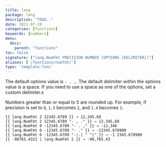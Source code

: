 ```yaml
---
title: lang
package: lang
description: "TODO.."
date: 2021-07-28
categories: [functions]
keywords: [numbers]
menu:
  docs:
    parent: "functions"
toc: false
signature: ["lang.NumFmt PRECISION NUMBER [OPTIONS [DELIMITER]]"]
aliases: ['/functions/numfmt/']
type: 'template-func'
---
```


The default options value is `- . ,`.  The default delimiter within the options
value is a space.  If you need to use a space as one of the options, set a
custom delimiter.s

Numbers greater than or equal to 5 are rounded up. For example, if precision is set to `0`, `1.5` becomes `2`, and `1.4` becomes `1`.

```
{{ lang.NumFmt 2 12345.6789 }} → 12,345.68
{{ lang.NumFmt 2 12345.6789 "- , ." }} → 12.345,68
{{ lang.NumFmt 0 -12345.6789 "- . ," }} → -12,346
{{ lang.NumFmt 6 -12345.6789 "- ." }} → -12345.678900
{{ lang.NumFmt 6 -12345.6789 "-|.| " "|" }} → -1 2345.678900
{{ -98765.4321 | lang.NumFmt 2 }} → -98,765.43
```
